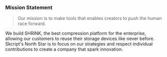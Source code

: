 ### Mission Statement

> Our mission is to make tools that enables creators to push the human race forward.

We build SHRINK, the best compression platform for the enterprise, allowing our customers to reuse their storage devices like never before. Skcript's North Star is to focus on our strategies and respect individual contributions to create a company that spark innovation.

